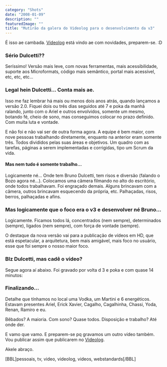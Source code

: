```yaml
---
category: "Shots"
date: "2008-01-09"
description: ""
featuredImage: ""
title: "Mutirão da galera do Videolog para o desenvolvimento da v3"
---
```


É isso ae cambada. [Videolog](http://www.videolog.tv) está vindo ae com novidades, preparem-se. :D

### Sério Dulcetti??

Seríssimo! Versão mais leve, com novas ferramentas, mais acessibilidade, suporte aos Microformats, código mais semântico, portal mais acessível, etc, etc, etc...

### Legal hein Dulcetti... Conta mais ae.

Isso me faz lembrar há mais ou menos dois anos atrás, quando lançamos a versão 2.0. Fiquei dois ou três dias seguidos até 7 e poka da manhã ralando, junto com o Ariel e outros envolvidos, somente um mesmo, botando fé, cheio de sono, mas conseguimos colocar no prazo definido. Com muita luta e vontade.

E não foi e não vai ser de outra forma agora. A equipe é bem maior, com nove pessoas trabalhando diretamente, enquanto na anterior eram somente três. Todos divididos pelas suas áreas e objetivos. Um quadro com as tarefas, páginas a serem implementadas e corrigidas, tipo um Scrum da vida.

#### Mas nem tudo é somente trabalho...

Logicamente né... Onde tem Bruno Dulcetti, tem risos e diversão (falando o Bozo agora né...). Colocamos uma câmera filmando no alto do escritório, onde todos trabalhavam. Foi engraçado demais. Alguns brincavam com a câmera, outros brincavam esquecendo da própria, etc. Palhaçadas, risos, berros, palhaçadas e afins.

### Mas logicamente que o foco era o v3 e desenvolver né Bruno...

Logicamente. Ficamos todos lá, concentrados (nem sempre), determinados (sempre), ligados (nem sempre), com força de vontade (sempre).

O destaque da nova versão vai para a publicação de vídeos em HD, que está espetacular, a arquitetura, bem mais amigável, mais foco no usuário, esse que foi sempre o nosso maior foco.

### Blz Dulcetti, mas cadê o vídeo?

Segue agora aí abaixo. Foi gravado por volta d 3 e poka e com quase 14 minutos:

 

<script type="text/javascript">
<!--
	var flashVideolog = new Flash("http://www.videolog.tv/swf/player_externo.swf?prefix=videos&amp;v=50/fe/293516&amp;id_video=293516&amp;", "videolog0005", "515", "416");
	flashVideolog.write();
-->
</script>

 

	  

### Finalizando...

Detalhe que tínhamos no local uma Vodka, um Martini e 6 energéticos. Estavam presentes Ariel, Erick Xavier, Cagalho, Cagalhinha, Chassi, Yoda, Renan, Ramiro e eu.

Bêbados? A maioria. Com sono? Quase todos. Disposição e trabalho? Até onde der.

E vamo que vamo. E preparem-se pq gravamos um outro vídeo também. Vou publicar assim que publicarem no [Videolog](http://www.videolog.tv).

Akele abraço.

\[BBL\]pessoais, tv, video, videolog, videos, webstandards\[/BBL\]
